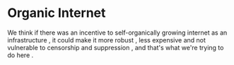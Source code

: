 # Organic Internet
We think if there was an incentive to self-organically growing internet as an infrastructure , it could make it more robust , less expensive and not vulnerable to censorship and suppression , and that's what we're trying to do here .
